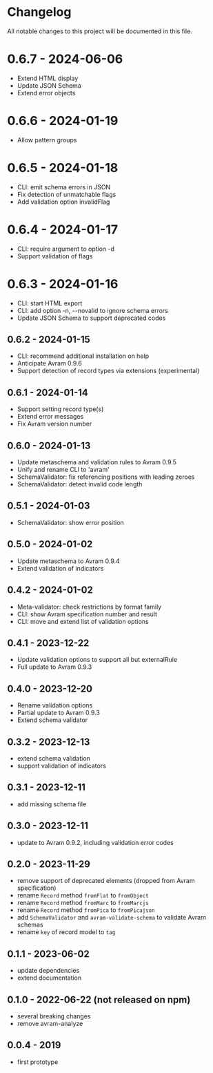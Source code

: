 # Changelog

All notable changes to this project will be documented in this file.

# 0.6.7 - 2024-06-06

- Extend HTML display
- Update JSON Schema
- Extend error objects

# 0.6.6 - 2024-01-19

- Allow pattern groups

# 0.6.5 - 2024-01-18

- CLI: emit schema errors in JSON
- Fix detection of unmatchable flags
- Add validation option invalidFlag

# 0.6.4 - 2024-01-17

- CLI: require argument to option -d
- Support validation of flags

# 0.6.3 - 2024-01-16

- CLI: start HTML export
- CLI: add option -n, --novalid to ignore schema errors
- Update JSON Schema to support deprecated codes

## 0.6.2 - 2024-01-15

- CLI: recommend additional installation on help
- Anticipate Avram 0.9.6
- Support detection of record types via extensions (experimental)

## 0.6.1 - 2024-01-14

- Support setting record type(s)
- Extend error messages
- Fix Avram version number

## 0.6.0 - 2024-01-13

- Update metaschema and validation rules to Avram 0.9.5
- Unify and rename CLI to 'avram'
- SchemaValidator: fix referencing positions with leading zeroes
- SchemaValidator: detect invalid code length

## 0.5.1 - 2024-01-03

- SchemaValidator: show error position

## 0.5.0 - 2024-01-02

- Update metaschema to Avram 0.9.4
- Extend validation of indicators

## 0.4.2 - 2024-01-02

- Meta-validator: check restrictions by format family
- CLI: show Avram specification number and result
- CLI: move and extend list of validation options

## 0.4.1 - 2023-12-22

- Update validation options to support all but externalRule
- Full update to Avram 0.9.3

## 0.4.0 - 2023-12-20

- Rename validation options
- Partial update to Avram 0.9.3
- Extend schema validator

## 0.3.2 - 2023-12-13

- extend schema validation
- support validation of indicators

## 0.3.1 - 2023-12-11

- add missing schema file

## 0.3.0 - 2023-12-11

- update to Avram 0.9.2, including validation error codes

## 0.2.0 - 2023-11-29

- remove support of deprecated elements (dropped from Avram specification)
- rename `Record` method `fromFlat` to `fromObject`
- rename `Record` method `fromMarc` to `fromMarcjs`
- rename `Record` method `fromPica` to `fromPicajson`
- add `SchemaValidator` and `avram-validate-schema` to validate Avram schemas
- rename `key` of record model to `tag`

## 0.1.1 - 2023-06-02

- update dependencies
- extend documentation

## 0.1.0 - 2022-06-22 (not released on npm)

- several breaking changes
- remove avram-analyze

## 0.0.4 - 2019 

- first prototype

